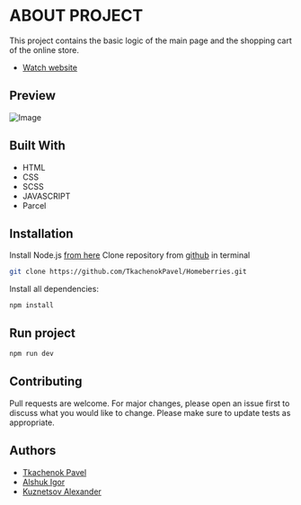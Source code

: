 # ABOUT PROJECT
This project contains the basic logic of the main page and the shopping cart of the online store.

* [Watch website](https://tkachenokpavel.github.io/Homeberries/)

## Preview

![Image](https://i.postimg.cc/sfqmqv2H/2022-06-22-221036742.png)

## Built With
* HTML
* CSS
* SCSS
* JAVASCRIPT
* Parcel

## Installation

Install Node.js [from here](https://nodejs.org)
Clone repository from [github](https://github.com/TkachenokPavel/Homeberries.git) in terminal

```bash
git clone https://github.com/TkachenokPavel/Homeberries.git
```

Install all dependencies:

```
npm install
```

## Run project

```bash
npm run dev
```

## Contributing
Pull requests are welcome. For major changes, please open an issue first to discuss what you would like to change.
Please make sure to update tests as appropriate.

## Authors
* [Tkachenok Pavel](https://github.com/TkachenokPavel)
* [Alshuk Igor](https://github.com/IgorAlshuk)
* [Kuznetsov Alexander](https://github.com/Raimund-zim)
